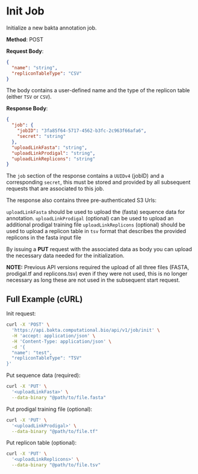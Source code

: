 # Init Job

Initialize a new bakta annotation job.

**Method**: POST

**Request Body**:

```json
{
  "name": "string",
  "repliconTableType": "CSV"
}
```

The body contains a user-defined name and the type of the replicon table (either `TSV` or `CSV`).

**Response Body**:

```json
{
  "job": {
    "jobID": "3fa85f64-5717-4562-b3fc-2c963f66afa6",
    "secret": "string"
  },
  "uploadLinkFasta": "string",
  "uploadLinkProdigal": "string",
  "uploadLinkReplicons": "string"
}
```
The `job` section of the response contains a `UUIDv4` (jobID) and a corresponding `secret`, this must be stored and provided by all subsequent requests that are associated to this job. 

The response also contains three pre-authenticated S3 Urls:

``uploadLinkFasta`` should be used to upload the (fasta) sequence data for annotation.
``uploadLinkProdigal`` (optional) can be used to upload an additional prodigal training file
``uploadLinkReplicons`` (optional) should be used to upload a replicon table in ``tsv`` format that describes the provided replicons in the fasta input file

By issuing a **PUT** request with the associated data as body you can upload the necessary data needed for the initialization.

**NOTE:** Previous API versions required the upload of all three files (FASTA, prodigal.tf and replicons.tsv) even if they were not used, this is no longer necessary as long these are not used in the subsequent start request.

## Full Example (cURL)

Init request:

```bash
curl -X 'POST' \
  'https://api.bakta.computational.bio/api/v1/job/init' \
  -H 'accept: application/json' \
  -H 'Content-Type: application/json' \
  -d '{
  "name": "test",
  "repliconTableType": "TSV"
}'
``` 

Put sequence data (required):

```bash
curl -X 'PUT' \
  '<uploadLinkFasta>' \
  --data-binary "@path/to/file.fasta"
```

Put prodigal training file (optional):

```bash
curl -X 'PUT' \
  '<uploadLinkProdigal>' \
  --data-binary "@path/to/file.tf"
```

Put replicon table (optional):

```bash
curl -X 'PUT' \
  '<uploadLinkReplicons>' \
  --data-binary "@path/to/file.tsv"
```